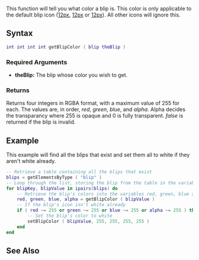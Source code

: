 This function will tell you what color a blip is. This color is only applicable to the default blip icon ([12px](/docs/image:blipid0s.png.md "wikilink"), [12px](/Image:Blipid0u.png.md "wikilink") or [12px](/Image:Blipid0d.png.md "wikilink")). All other icons will ignore this.

Syntax
------

``` lua
int int int int getBlipColor ( blip theBlip )
```

### Required Arguments

-   **theBlip:** The blip whose color you wish to get.

### Returns

Returns four integers in RGBA format, with a maximum value of 255 for each. The values are, in order, *red*, *green*, *blue*, and *alpha*. Alpha decides the transparancy where 255 is opaque and 0 is fully transparent. *false* is returned if the blip is invalid.

Example
-------

This example will find all the blips that exist and set them all to white if they aren't white already.

``` lua
-- Retrieve a table containing all the blips that exist
blips = getElementsByType ( "blip" )
-- Loop through the list, storing the blip from the table in the variable blipValue
for blipKey, blipValue in ipairs(blips) do
    -- Retrieve the blip's colors into the variables red, green, blue and alpha
    red, green, blue, alpha = getBlipColor ( blipValue )
    -- If the blip's icon isn't white already
    if ( red ~= 255 or green ~= 255 or blue ~= 255 or alpha ~= 255 ) then
        -- Set the blip's color to white
        setBlipColor ( blipValue, 255, 255, 255, 255 )
    end
end
```

See Also
--------
